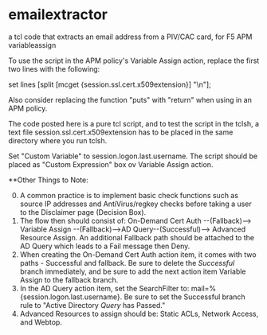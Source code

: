 # emailextractor
a tcl code that extracts an email address from a PIV/CAC card, for F5 APM variableassign

To use the script in the APM policy's Variable Assign action, replace the first two lines with the following:

set lines [split [mcget {session.ssl.cert.x509extension}] "\n"];

Also consider replacing the function "puts" with "return" when using in an APM policy.

The code posted here is a pure tcl script, and to test the script in the tclsh, a text file session.ssl.cert.x509extension has to be placed in the same directory where you run tclsh.

Set "Custom Variable" to session.logon.last.username.
The script should be placed as "Custom Expression" box ov Variable Assign action.

**Other Things to Note:

0. A common practice is to implement basic check functions such as source IP addresses and AntiVirus/regkey checks before taking a user to the Disclaimer page (Decision Box).
1. The flow then should consist of: On-Demand Cert Auth --(Fallback)--> Variable Assign --(Fallback)-->AD Query--(Successful)--> Advanced Resource Assign. An additional Fallback path should be attached to the AD Query which leads to a Fail message then Deny.
2. When creating the On-Demand Cert Auth action item, it comes with two paths - Successful and fallback. Be sure to delete the *Successful* branch immediately, and be sure to add the next action item Variable Assign to the fallback branch.
3. In the AD Query action item, set the SearchFilter to: mail=%{session.logon.last.username}. Be sure to set the Successful branch rule to "Active Directory *Query* has Passed."
4. Advanced Resources to assign should be: Static ACLs, Network Access, and Webtop.
